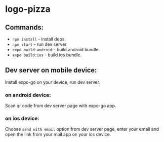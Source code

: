 # logo-pizza
## Commands:
* `npm install` - install deps.
* `npm start` - run dev server.
* `expo build:android` - build android bundle.
* `expo build:ios` - build ios bundle.
## Dev server on mobile device:
Install expo-go on your device, run dev server.
### on android device:
Scan qr code from dev server page with expo-go app.
### on ios device:
Choose `send with email` option from dev server page, enter your email and open the link from your mail app on your ios device.